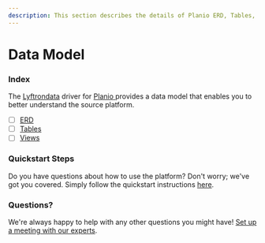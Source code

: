 ```yaml
---
description: This section describes the details of Planio ERD, Tables, and Views.
---
```


# Data Model

### Index

The  [Lyftrondata](https://www.lyftrondata.com/) driver for [Planio](https://www.lyftrondata.com/integration/planio/)[ ](https://www.lyftrondata.com/integration/planio/)provides a data model that enables you to better understand the source platform.

* [ ] [ERD](../../../business-analytics/planio/data-model/erd.md)
* [ ] [Tables](../../../business-analytics/planio/data-model/tables.md)
* [ ] [Views](../../../business-analytics/planio/data-model/views.md)

### Quickstart Steps

Do you have questions about how to use the platform? Don't worry; we've got you covered. Simply follow the quickstart instructions [here](../../../../quickstart-steps.md).

### Questions? <a href="#questions" id="questions"></a>

We're always happy to help with any other questions you might have! [Set up a meeting with our experts](https://www.lyftrondata.com/book-a-meeting/).

